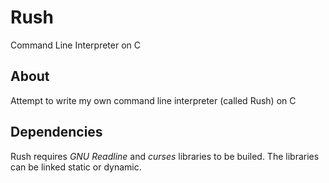 # Rush
Command Line Interpreter on C

## About
Attempt to write my own command line interpreter (called Rush) on C

## Dependencies
Rush requires _GNU Readline_ and _curses_ libraries to be builed. The libraries can be linked static or dynamic.
